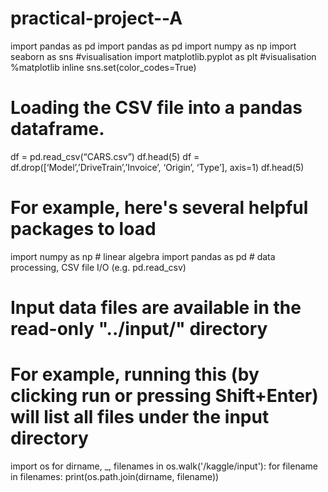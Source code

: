 # practical-project--A
import pandas as pd
import pandas as pd 
import numpy as np
import seaborn as sns #visualisation
import matplotlib.pyplot as plt #visualisation
%matplotlib inline 
sns.set(color_codes=True)
# Loading the CSV file into a pandas dataframe.
df = pd.read_csv(“CARS.csv”)
df.head(5)
df = df.drop([‘Model’,’DriveTrain’,’Invoice’, ‘Origin’, ‘Type’], axis=1)
df.head(5)
# For example, here's several helpful packages to load

import numpy as np # linear algebra
import pandas as pd # data processing, CSV file I/O (e.g. pd.read_csv)

# Input data files are available in the read-only "../input/" directory
# For example, running this (by clicking run or pressing Shift+Enter) will list all files under the input directory

import os
for dirname, _, filenames in os.walk('/kaggle/input'):
    for filename in filenames:
        print(os.path.join(dirname, filename))
